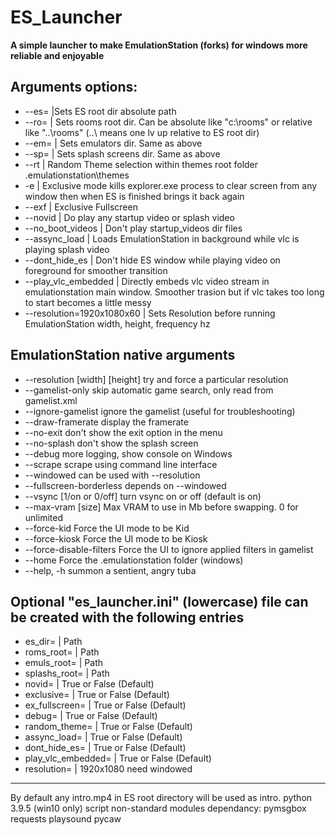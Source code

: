 # ES_Launcher
__A simple launcher to make EmulationStation (forks) for windows more reliable and enjoyable__
## Arguments options:
<ul><li>--es=					|Sets ES root dir absolute path</li>
<li>--ro=			      		| Sets rooms root dir. Can be absolute like "c:\rooms" or relative like "..\rooms" (..\ means one lv up relative to ES root dir)</li>
<li>--em=						| Sets emulators dir. Same as above</li>
<li>--sp=						| Sets splash screens dir. Same as above</li>
<li>--rt						| Random Theme selection within themes root folder .emulationstation\themes</li>
<li>-e							| Exclusive mode kills explorer.exe process to clear screen from any window then when ES is finished brings it back again</li>
<li>--exf						| Exclusive Fullscreen</li>
<li>--novid						| Do play any startup video or splash video</li>
<li>--no_boot_videos			| Don't play startup_videos dir files</li>
<li>--assync_load				| Loads EmulationStation in background while vlc is playing splash video</li>
<li>--dont_hide_es				| Don't hide ES window while playing video on foreground for smoother transition</li>
<li>--play_vlc_embedded			| Directly embeds vlc video stream in emulationstation main window. Smoother trasion but if vlc takes too long to start becomes a little messy</li>
<li>--resolution=1920x1080x60	| Sets Resolution before running EmulationStation width, height, frequency hz</li></ul>

## EmulationStation native arguments
<ul><li>--resolution [width] [height]	try and force a particular resolution</li>
<li>--gamelist-only					skip automatic game search, only read from gamelist.xml</li>
<li>--ignore-gamelist				ignore the gamelist (useful for troubleshooting)</li>
<li>--draw-framerate				display the framerate</li>
<li>--no-exit						don't show the exit option in the menu</li>
<li>--no-splash						don't show the splash screen</li>
<li>--debug							more logging, show console on Windows</li>
<li>--scrape						scrape using command line interface</li>
<li>--windowed						can be used with --resolution</li>
<li>--fullscreen-borderless			depends on --windowed</li>
<li>--vsync [1/on or 0/off]			turn vsync on or off (default is on)</li>
<li>--max-vram [size]				Max VRAM to use in Mb before swapping. 0 for unlimited</li>
<li>--force-kid						Force the UI mode to be Kid</li>
<li>--force-kiosk					Force the UI mode to be Kiosk</li>
<li>--force-disable-filters			Force the UI to ignore applied filters in gamelist</li>
<li>--home							Force the .emulationstation folder (windows)</li>
<li>--help, -h						summon a sentient, angry tuba</li></ul>

## Optional "es_launcher.ini" (lowercase) file can be created with the following entries
<ul><li>es_dir=							| Path</li>
<li>roms_root=						| Path</li>
<li>emuls_root=						| Path</li>
<li>splashs_root=					| Path</li>
<li>novid=							| True or False (Default)</li>
<li>exclusive=						| True or False (Default)</li>
<li>ex_fullscreen=					| True or False (Default)</li>
<li>debug=							| True or False (Default)</li>
<li>random_theme=					| True or False (Default)</li>
<li>assync_load=					| True or False (Default)</li>
<li>dont_hide_es=					| True or False (Default)</li>
<li>play_vlc_embedded=				| True or False (Default)</li>
<li>resolution=						| 1920x1080 need windowed</li></ul>
<hr>
By default any intro.mp4 in ES root directory will be used as intro.
python 3.9.5 (win10 only) script non-standard modules dependancy:
pymsgbox
requests
playsound
pycaw
